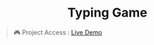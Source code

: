 <h1 align = "center">Typing Game</h1>

 > 🎮 Project  Access : [Live Demo](https://victorpereiira.github.io/typing-game/) 

